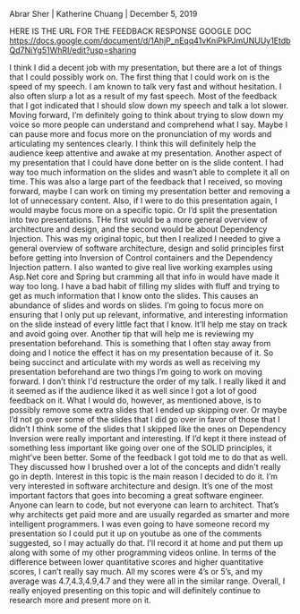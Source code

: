 Abrar Sher | Katherine Chuang | December 5, 2019

HERE IS THE URL FOR THE FEEDBACK RESPONSE GOOGLE DOC
https://docs.google.com/document/d/1AhjP_nEqq41vKniPkPJmUNUUy1EtdbQd7NiYg51WhRI/edit?usp=sharing

I think I did a decent job with my presentation, but there are a lot of things that I could possibly work on. The first thing that I could work on is the speed of my speech. I am known to talk very fast and without hesitation. I also often slurp a lot as a result of my fast speech. Most of the feedback that I got  indicated that I should slow down my speech and talk a lot slower. Moving forward, I’m definitely going to think about trying to slow down my voice so more people can understand and comprehend what I say. Maybe I can pause more and focus more on the pronunciation of my words and articulating my sentences clearly. I think this will definitely help the audience keep attentive and awake at my presentation.
Another aspect of my presentation that I could have done better on is the slide content. I had way too much information on the slides and wasn’t able to complete it all on time. This was also a large part of the feedback that I received, so moving forward, maybe I can work on timing my presentation better and removing a lot of unnecessary content. 
	Also, if I were to do this presentation again, I would maybe focus more on a specific topic. Or I’d split the presentation into two presentations. THe first would be a more general overview of architecture and design, and the second would be about Dependency Injection. This was my original topic, but then I realized I needed to give a general overview of software architecture, design and solid principles first before getting into Inversion of Control containers and the Dependency Injection pattern. I also wanted to give real live working examples using Asp.Net core and Spring but cramming all that info in would have made it way too long.
I have a bad habit of filling my slides with fluff and trying to get as much information that I know onto the slides. This causes an abundance of slides and words on slides. I’m going to focus more on ensuring that I only put up relevant, informative, and interesting information on the slide instead of every little fact that I know. It’ll help me stay on track and avoid going over. Another tip that will help me is reviewing my presentation beforehand. This is something that I often stay away from doing and I notice the effect it has on my presentation because of it. So being succinct and articulate with my words as well as receiving my presentation beforehand are two things I’m going to work on moving forward.
I don’t think I'd restructure the order of my talk. I really liked it and it seemed as if the audience liked it as well since I got a lot of good feedback on it. What I would do, however, as mentioned above, is to possibly remove some extra slides that I ended up skipping over. Or maybe I’d not go over some of the slides that I did go over in favor of those that I didn’t I think some of the slides that I skipped like the ones on Dependency Inversion were really important and interesting. If I’d kept it there instead of something less important like going over one of the SOLID principles, it might’ve been better. Some of the feedback I got told me to do that as well. They discussed how I brushed over a lot of the concepts and didn't really go in depth. 
Interest in this topic is the main reason I decided to do it. I’m very interested in software architecture and design. It’s one of the most important factors that goes into becoming a great software engineer. Anyone can learn to code, but not everyone can learn to architect. That’s why architects get paid more and are usually regarded as smarter and more intelligent programmers. I was even going to have someone record my presentation so I could put it up on youtube as one of the comments suggested, so I may actually do that. I’ll record it at home and put them up along with some of my other programming videos online.
In terms of the difference between lower quantitative scores and higher quantitative scores, I can’t really say much. All my scores were 4’s or 5’s, and my average was 4.7,4.3,4.9,4.7 and they were all in the similar range. Overall, I really enjoyed presenting on this topic and will definitely continue to research more and present more on it.
